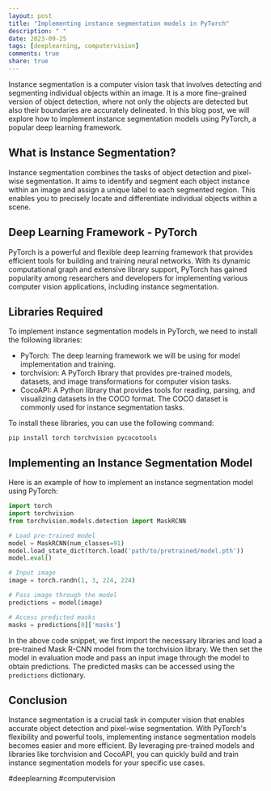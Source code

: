 ```yaml
---
layout: post
title: "Implementing instance segmentation models in PyTorch"
description: " "
date: 2023-09-25
tags: [deeplearning, computervision]
comments: true
share: true
---
```


Instance segmentation is a computer vision task that involves detecting and segmenting individual objects within an image. It is a more fine-grained version of object detection, where not only the objects are detected but also their boundaries are accurately delineated. In this blog post, we will explore how to implement instance segmentation models using PyTorch, a popular deep learning framework.

## What is Instance Segmentation?

Instance segmentation combines the tasks of object detection and pixel-wise segmentation. It aims to identify and segment each object instance within an image and assign a unique label to each segmented region. This enables you to precisely locate and differentiate individual objects within a scene.

## Deep Learning Framework - PyTorch

PyTorch is a powerful and flexible deep learning framework that provides efficient tools for building and training neural networks. With its dynamic computational graph and extensive library support, PyTorch has gained popularity among researchers and developers for implementing various computer vision applications, including instance segmentation.

## Libraries Required

To implement instance segmentation models in PyTorch, we need to install the following libraries:

- PyTorch: The deep learning framework we will be using for model implementation and training.
- torchvision: A PyTorch library that provides pre-trained models, datasets, and image transformations for computer vision tasks.
- CocoAPI: A Python library that provides tools for reading, parsing, and visualizing datasets in the COCO format. The COCO dataset is commonly used for instance segmentation tasks.

To install these libraries, you can use the following command:

```
pip install torch torchvision pycocotools
```

## Implementing an Instance Segmentation Model

Here is an example of how to implement an instance segmentation model using PyTorch:

```python
import torch
import torchvision
from torchvision.models.detection import MaskRCNN

# Load pre-trained model
model = MaskRCNN(num_classes=91)
model.load_state_dict(torch.load('path/to/pretrained/model.pth'))
model.eval()

# Input image
image = torch.randn(1, 3, 224, 224)

# Pass image through the model
predictions = model(image)

# Access predicted masks
masks = predictions[0]['masks']
```

In the above code snippet, we first import the necessary libraries and load a pre-trained Mask R-CNN model from the torchvision library. We then set the model in evaluation mode and pass an input image through the model to obtain predictions. The predicted masks can be accessed using the `predictions` dictionary.

## Conclusion

Instance segmentation is a crucial task in computer vision that enables accurate object detection and pixel-wise segmentation. With PyTorch's flexibility and powerful tools, implementing instance segmentation models becomes easier and more efficient. By leveraging pre-trained models and libraries like torchvision and CocoAPI, you can quickly build and train instance segmentation models for your specific use cases.

#deeplearning #computervision